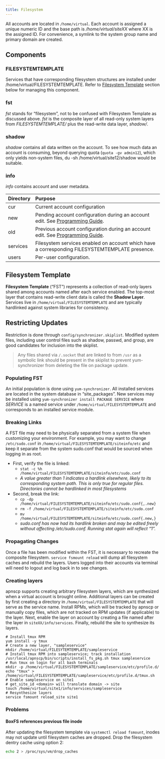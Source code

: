 ```yaml
---
title: Filesystem
---
```


All accounts are located in `/home/virtual`. Each account is assigned a unique numeric ID and the base path is */home/virtual/siteXX* where XX is the assigned ID. For convenience, a symlink to the system group name and primary domain are created.

## Components

### FILESYSTEMTEMPLATE

Services that have corresponding filesystem structures are installed under /home/virtual/FILESYSTEMTEMPLATE. Refer to [Filesystem Template](https://docs.apiscp.com/admin/managing-accounts/#filesystem-template) section below for managing this component.

### fst

*fst* stands for “filesystem”, not to be confused with Filesystem Template as discussed above. *fst* is the composite layer of all read-only system layers from *FILESYSTEMTEMPLATE/* plus the read-write data layer, *shadow/*.

### shadow

*shadow* contains all data written on the account. To see how much data an account is consuming, beyond querying quota (`quota -gv admin12`), which only yields non-system files, du -sh /home/virtual/site12/shadow would be suitable.

### info

*info* contains account and user metadata.

| Directory | Purpose                                                      |
| :-------- | :----------------------------------------------------------- |
| cur       | Current account configuration                                |
| new       | Pending account configuration during an account edit. See [Programming Guide](https://docs.apiscp.com/development/programming-guide/#hooks). |
| old       | Previous account configuration during an account edit. See [Programming Guide](https://docs.apiscp.com/development/programming-guide/#hooks). |
| services  | Filesystem services enabled on account which have a corresponding FILESYSTEMTEMPLATE presence. |
| users     | Per-user configuration.                                      |

## Filesystem Template

**Filesystem Template** (“FST”) represents a collection of read-only layers shared among accounts named after each service enabled. The top-most layer that contains read-write client data is called the **Shadow Layer**. Services live in `/home/virtual/FILESYSTEMTEMPLATE` and are typically hardlinked against system libraries for consistency.

## Restricting Updates

Restriction is done through `config/synchronizer.skiplist`. Modified system files, including user control files such as shadow, passwd, and group, are good candidates for inclusion into the skiplist.

> Any files shared via `/.socket` that are linked to from `/usr` as a symbolic link should be present in the skiplist to prevent yum-synchronizer from deleting the file on package update.

### Populating FST

An initial population is done using `yum-synchronizer`. All installed services are located in the system database in “site_packages”. New services may be installed using `yum-synchronizer install PACKAGE SERVICE` where *SERVICE* is a named service under `/home/virtual/FILESYSTEMTEMPLATE` and corresponds to an installed service module.

### Breaking Links

A FST file may need to be physically separated from a system file when customizing your environment. For example, you may want to change `/etc/sudo.conf` in `/home/virtual/FILESYSTEMTEMPLATE/siteinfo/etc` and keep it separate from the system sudo.conf that would be sourced when logging in as root.

- First, verify the file is linked:
  - `stat -c %h /home/virtual/FILESYSTEMTEMPLATE/siteinfo/etc/sudo.conf`
  - *A value greater than 1 indicates a hardlink elsewhere, likely to its corresponding system path. This is only true for regular files. Directories cannot be hardlinked in most filesystems*
- Second, break the link:
  - `cp -dp /home/virtual/FILESYSTEMTEMPLATE/siteinfo/etc/sudo.conf{,.new}`
  - `rm -f /home/virtual/FILESYSTEMTEMPLATE/siteinfo/etc/sudo.conf`
  - `mv /home/virtual/FILESYSTEMTEMPLATE/siteinfo/etc/sudo.conf{.new,}`
  - *sudo.conf has now had its hardlink broken and may be edited freely without affecting /etc/sudo.conf. Running stat again will reflect “1”.*

### Propagating Changes

Once a file has been modified within the FST, it is necessary to recreate the composite filesystem. `service fsmount reload` will dump all filesystem caches and rebuild the layers. Users logged into their accounts via terminal will need to logout and log back in to see changes.

### Creating layers

apnscp supports creating arbitrary filesystem layers, which are synthesized when a virtual account is brought online. Additional layers can be created by first creating a directory in `/home/virtual/FILESYSTEMTEMPLATE` that will serve as the service name. Install RPMs, which will be tracked by apnscp or manually copy files, which are not tracked on RPM updates (if applicable) to the layer. Next, enable the layer on account by creating a file named after the layer in `siteXX/info/services`. Finally, rebuild the site to synthesize its layers.

```
# Install tmux RPM
yum install -y tmux
# Create a new layer, "sampleservice"
mkdir /home/virtual/FILESYTEMTEMPLATE/sampleservice
# Install tmux RPM into sampleservice; track installation
/usr/local/apnscp/bin/scripts/install_fs_pkg.sh tmux sampleservice
# Run tmux on login for all bash terminals
mkdir -p /home/virtual/FILESYSTEMTEMPLATE/sampleservice/etc/profile.d/
echo "tmux" > /home/virtual/FILESYSTEMTEMPLATE/sampleservice/etc/profile.d/tmux.sh
# Enable sampleservice on site1
# get_site_id <domain> will translate domain -> site
touch /home/virtual/site1/info/services/sampleservice
# Resynthesize layers
service fsmount reload_site site1
```

### Problems

#### BoxFS references previous file inode

After updating the filesystem template via `systemctl reload fsmount`, inodes may not update until filesystem caches are dropped. Drop the filesystem dentry cache using option 2:

```bash
echo 2 > /proc/sys/vm/drop_caches
```
